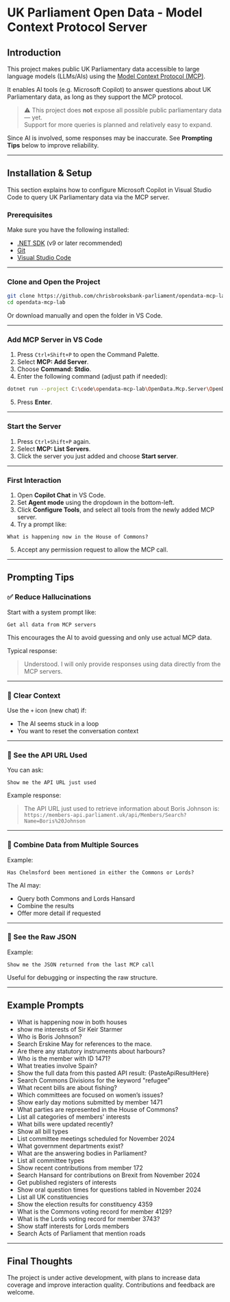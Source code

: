 # UK Parliament Open Data - Model Context Protocol Server

## Introduction

This project makes public UK Parliamentary data accessible to large language models (LLMs/AIs) using the [Model Context Protocol (MCP)](https://www.anthropic.com/news/model-context-protocol).

It enables AI tools (e.g. Microsoft Copilot) to answer questions about UK Parliamentary data, as long as they support the MCP protocol.

> ⚠️ This project does **not** expose all possible public parliamentary data — yet.  
Support for more queries is planned and relatively easy to expand.

Since AI is involved, some responses may be inaccurate. See **Prompting Tips** below to improve reliability.

---

## Installation & Setup

This section explains how to configure Microsoft Copilot in Visual Studio Code to query UK Parliamentary data via the MCP server.

### Prerequisites

Make sure you have the following installed:

- [.NET SDK](https://dotnet.microsoft.com/en-us/download) (v9 or later recommended)  
- [Git](https://git-scm.com/downloads)  
- [Visual Studio Code](https://code.visualstudio.com/download)  

---

### Clone and Open the Project

```bash
git clone https://github.com/chrisbrooksbank-parliament/opendata-mcp-lab.git
cd opendata-mcp-lab
```

Or download manually and open the folder in VS Code.

---

### Add MCP Server in VS Code

1. Press `Ctrl+Shift+P` to open the Command Palette.  
2. Select **MCP: Add Server**.  
3. Choose **Command: Stdio**.  
4. Enter the following command (adjust path if needed):

```bash
dotnet run --project C:\code\opendata-mcp-lab\OpenData.Mcp.Server\OpenData.Mcp.Server.csproj
```

5. Press **Enter**.

---

### Start the Server

1. Press `Ctrl+Shift+P` again.  
2. Select **MCP: List Servers**.  
3. Click the server you just added and choose **Start server**.

---

### First Interaction

1. Open **Copilot Chat** in VS Code.  
2. Set **Agent mode** using the dropdown in the bottom-left.  
3. Click **Configure Tools**, and select all tools from the newly added MCP server.  
4. Try a prompt like:

```plaintext
What is happening now in the House of Commons?
```

5. Accept any permission request to allow the MCP call.

---

## Prompting Tips

### ✅ Reduce Hallucinations

Start with a system prompt like:

```plaintext
Get all data from MCP servers
```

This encourages the AI to avoid guessing and only use actual MCP data.

Typical response:
> Understood. I will only provide responses using data directly from the MCP servers.

---

### 🔄 Clear Context

Use the `+` icon (new chat) if:
- The AI seems stuck in a loop
- You want to reset the conversation context

---

### 🔗 See the API URL Used

You can ask:

```plaintext
Show me the API URL just used
```

Example response:
> The API URL just used to retrieve information about Boris Johnson is:  
> `https://members-api.parliament.uk/api/Members/Search?Name=Boris%20Johnson`

---

### 🧠 Combine Data from Multiple Sources

Example:
```plaintext
Has Chelmsford been mentioned in either the Commons or Lords?
```

The AI may:
- Query both Commons and Lords Hansard
- Combine the results
- Offer more detail if requested

---

### 🧾 See the Raw JSON

Example:
```plaintext
Show me the JSON returned from the last MCP call
```

Useful for debugging or inspecting the raw structure.

---

## Example Prompts

- What is happening now in both houses
- show me interests of Sir Keir Starmer
- Who is Boris Johnson?
- Search Erskine May for references to the mace.
- Are there any statutory instruments about harbours?
- Who is the member with ID 1471?
- What treaties involve Spain?
- Show the full data from this pasted API result: {PasteApiResultHere}
- Search Commons Divisions for the keyword "refugee"
- What recent bills are about fishing?
- Which committees are focused on women’s issues?
- Show early day motions submitted by member 1471
- What parties are represented in the House of Commons?
- List all categories of members' interests
- What bills were updated recently?
- Show all bill types
- List committee meetings scheduled for November 2024
- What government departments exist?
- What are the answering bodies in Parliament?
- List all committee types
- Show recent contributions from member 172
- Search Hansard for contributions on Brexit from November 2024
- Get published registers of interests
- Show oral question times for questions tabled in November 2024
- List all UK constituencies
- Show the election results for constituency 4359
- What is the Commons voting record for member 4129?
- What is the Lords voting record for member 3743?
- Show staff interests for Lords members
- Search Acts of Parliament that mention roads

---

## Final Thoughts

The project is under active development, with plans to increase data coverage and improve interaction quality. Contributions and feedback are welcome.
